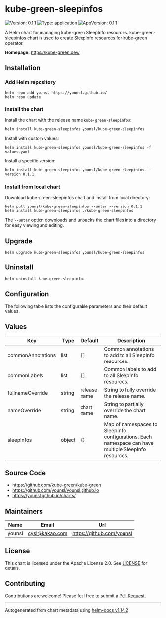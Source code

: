 # kube-green-sleepinfos

![Version: 0.1.1](https://img.shields.io/badge/Version-0.1.1-informational?style=flat-square) ![Type: application](https://img.shields.io/badge/Type-application-informational?style=flat-square) ![AppVersion: 0.1.1](https://img.shields.io/badge/AppVersion-0.1.1-informational?style=flat-square)

A Helm chart for managing kube-green SleepInfo resources. kube-green-sleepinfos chart is used to create SleepInfo resources for kube-green operator.

**Homepage:** <https://kube-green.dev/>

## Installation

### Add Helm repository

```console
helm repo add younsl https://younsl.github.io/
helm repo update
```

### Install the chart

Install the chart with the release name `kube-green-sleepinfos`:

```console
helm install kube-green-sleepinfos younsl/kube-green-sleepinfos
```

Install with custom values:

```console
helm install kube-green-sleepinfos younsl/kube-green-sleepinfos -f values.yaml
```

Install a specific version:

```console
helm install kube-green-sleepinfos younsl/kube-green-sleepinfos --version 0.1.1
```

### Install from local chart

Download kube-green-sleepinfos chart and install from local directory:

```console
helm pull younsl/kube-green-sleepinfos --untar --version 0.1.1
helm install kube-green-sleepinfos ./kube-green-sleepinfos
```

The `--untar` option downloads and unpacks the chart files into a directory for easy viewing and editing.

## Upgrade

```console
helm upgrade kube-green-sleepinfos younsl/kube-green-sleepinfos
```

## Uninstall

```console
helm uninstall kube-green-sleepinfos
```

## Configuration

The following table lists the configurable parameters and their default values.

## Values

| Key | Type | Default | Description |
|-----|------|---------|-------------|
| commonAnnotations | list | `[]` | Common annotations to add to all SleepInfo resources. |
| commonLabels | list | `[]` | Common labels to add to all SleepInfo resources. |
| fullnameOverride | string | release name | String to fully override the release name. |
| nameOverride | string | chart name | String to partially override the chart name. |
| sleepInfos | object | `{}` | Map of namespaces to SleepInfo configurations. Each namespace can have multiple SleepInfo resources. |

## Source Code

* <https://github.com/kube-green/kube-green>
* <https://github.com/younsl/younsl.github.io>
* <https://younsl.github.io/charts/>

## Maintainers

| Name | Email | Url |
| ---- | ------ | --- |
| younsl | <cysl@kakao.com> | <https://github.com/younsl> |

## License

This chart is licensed under the Apache License 2.0. See [LICENSE](https://github.com/younsl/younsl.github.io/blob/main/LICENSE) for details.

## Contributing

Contributions are welcome! Please feel free to submit a [Pull Request](https://github.com/younsl/younsl.github.io/pulls).

----------------------------------------------
Autogenerated from chart metadata using [helm-docs v1.14.2](https://github.com/norwoodj/helm-docs/releases/v1.14.2)
